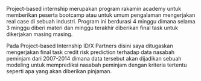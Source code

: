 Project-based internship merupakan program rakamin academy untuk memberikan peserta bootcamp atau untuk umum pengalaman mengerjakan real case di sebuah industri.
Program ini berdurasi 4 minggu dimana selama 3 minggu diberi materi dan minggu terakhir diberikan final task untuk dikerjakan masing masing.

Pada Project-based Internship ID/X Partners disini saya ditugaskan mengerjakan final task credit risk prediction terhadap data nasabah peminjam dari 2007-2014 dimana data tersebut akan dijadikan sebuah modeling untuk memprediksi nasabah peminjam dengan kriteria tertentu seperti apa yang akan diberikan pinjaman.
